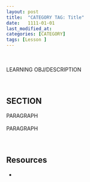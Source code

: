 ```yaml
---
layout: post
title:  "CATEGORY TAG: Title"
date:   1111-01-01
last_modified_at: 
categories: [CATEGORY]
tags: [Lesson ]
---
```

<br><br>
LEARNING OBJ/DESCRIPTION
<br><br><br>

## SECTION 
PARAGRAPH
<br><br>
PARAGRAPH
<br><br><br>

## Resources
- []()
<br><br><br>